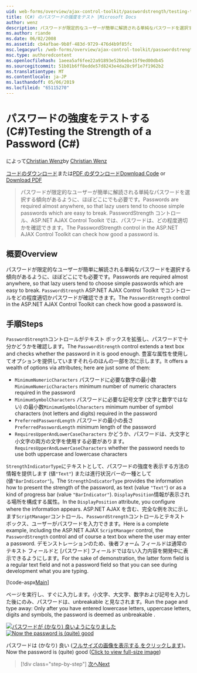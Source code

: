```yaml
---
uid: web-forms/overview/ajax-control-toolkit/passwordstrength/testing-the-strength-of-a-password-cs
title: (C#) のパスワードの強度をテスト |Microsoft Docs
author: wenz
description: パスワードが限定的なユーザーが簡単に解読される単純なパスワードを選択する傾向があるように、ほぼどこにでも必要です。 ASP で PasswordStrength コントロール。N..
ms.author: riande
ms.date: 06/02/2008
ms.assetid: cb4afbae-9b8f-483d-9729-476d4b9f85fc
msc.legacyurl: /web-forms/overview/ajax-control-toolkit/passwordstrength/testing-the-strength-of-a-password-cs
msc.type: authoredcontent
ms.openlocfilehash: 1aeea5af6fee22a91893e52b6ebe15f9ed00db45
ms.sourcegitcommit: 51b01b6ff8edde57d8243e4da28c9f1e7f1962b2
ms.translationtype: MT
ms.contentlocale: ja-JP
ms.lasthandoff: 05/06/2019
ms.locfileid: "65115270"
---
```

# <a name="testing-the-strength-of-a-password-c"></a><span data-ttu-id="6679c-104">パスワードの強度をテストする (C#)</span><span class="sxs-lookup"><span data-stu-id="6679c-104">Testing the Strength of a Password (C#)</span></span>

<span data-ttu-id="6679c-105">によって[Christian Wenz](https://github.com/wenz)</span><span class="sxs-lookup"><span data-stu-id="6679c-105">by [Christian Wenz](https://github.com/wenz)</span></span>

<span data-ttu-id="6679c-106">[コードのダウンロード](http://download.microsoft.com/download/9/3/f/93f8daea-bebd-4821-833b-95205389c7d0/PasswordStrength0.cs.zip)または[PDF のダウンロード](http://download.microsoft.com/download/2/d/c/2dc10e34-6983-41d4-9c08-f78f5387d32b/passwordstrength0CS.pdf)</span><span class="sxs-lookup"><span data-stu-id="6679c-106">[Download Code](http://download.microsoft.com/download/9/3/f/93f8daea-bebd-4821-833b-95205389c7d0/PasswordStrength0.cs.zip) or [Download PDF](http://download.microsoft.com/download/2/d/c/2dc10e34-6983-41d4-9c08-f78f5387d32b/passwordstrength0CS.pdf)</span></span>

> <span data-ttu-id="6679c-107">パスワードが限定的なユーザーが簡単に解読される単純なパスワードを選択する傾向があるように、ほぼどこにでも必要です。</span><span class="sxs-lookup"><span data-stu-id="6679c-107">Passwords are required almost anywhere, so that lazy users tend to choose simple passwords which are easy to break.</span></span> <span data-ttu-id="6679c-108">PasswordStrength コントロール、ASP.NET AJAX Control Toolkit では、パスワードは、どの程度適切かを確認できます。</span><span class="sxs-lookup"><span data-stu-id="6679c-108">The PasswordStrength control in the ASP.NET AJAX Control Toolkit can check how good a password is.</span></span>

## <a name="overview"></a><span data-ttu-id="6679c-109">概要</span><span class="sxs-lookup"><span data-stu-id="6679c-109">Overview</span></span>

<span data-ttu-id="6679c-110">パスワードが限定的なユーザーが簡単に解読される単純なパスワードを選択する傾向があるように、ほぼどこにでも必要です。</span><span class="sxs-lookup"><span data-stu-id="6679c-110">Passwords are required almost anywhere, so that lazy users tend to choose simple passwords which are easy to break.</span></span> <span data-ttu-id="6679c-111">`PasswordStrength` ASP.NET AJAX Control Toolkit でコントロールをどの程度適切かパスワードが確認できます。</span><span class="sxs-lookup"><span data-stu-id="6679c-111">The `PasswordStrength` control in the ASP.NET AJAX Control Toolkit can check how good a password is.</span></span>

## <a name="steps"></a><span data-ttu-id="6679c-112">手順</span><span class="sxs-lookup"><span data-stu-id="6679c-112">Steps</span></span>

<span data-ttu-id="6679c-113">`PasswordStrength`コントロールがテキスト ボックスを拡張し、パスワードで十分かどうかを確認します。</span><span class="sxs-lookup"><span data-stu-id="6679c-113">The `PasswordStrength` control extends a text box and checks whether the password in it is good enough.</span></span> <span data-ttu-id="6679c-114">豊富な属性を使用してオプションを提供していますそれらのほんの一部を次に示します。</span><span class="sxs-lookup"><span data-stu-id="6679c-114">It offers a wealth of options via attributes; here are just some of them:</span></span>

- <span data-ttu-id="6679c-115">`MinimumNumericCharacters` パスワードに必要な数字の最小数</span><span class="sxs-lookup"><span data-stu-id="6679c-115">`MinimumNumericCharacters` minimum number of numeric characters required in the password</span></span>
- <span data-ttu-id="6679c-116">`MinimumSymbolCharacters` パスワードに必要な記号文字 (文字と数字ではない) の最小数</span><span class="sxs-lookup"><span data-stu-id="6679c-116">`MinimumSymbolCharacters` minimum number of symbol characters (not letters and digits) required in the password</span></span>
- <span data-ttu-id="6679c-117">`PreferredPasswordLength` パスワードの最小の長さ</span><span class="sxs-lookup"><span data-stu-id="6679c-117">`PreferredPasswordLength` minimum length of the password</span></span>
- <span data-ttu-id="6679c-118">`RequiresUpperAndLowerCaseCharacters` かどうか、パスワードは、大文字と小文字の両方の文字を使用する必要があります。</span><span class="sxs-lookup"><span data-stu-id="6679c-118">`RequiresUpperAndLowerCaseCharacters` whether the password needs to use both uppercase and lowercase characters</span></span>

<span data-ttu-id="6679c-119">`StrengthIndicatorType`にテキストとして、パスワードの強度を表示する方法の情報を提供します (値`"Text"`) または進行状況バーの一種として (値`"BarIndicator"`)。</span><span class="sxs-lookup"><span data-stu-id="6679c-119">The `StrengthIndicatorType` provides the information how to present the strength of the password, as text (value `"Text"`) or as a kind of progress bar (value `"BarIndicator"`).</span></span> <span data-ttu-id="6679c-120">`DisplayPosition`情報が表示される場所を構成する属性。</span><span class="sxs-lookup"><span data-stu-id="6679c-120">In the `DisplayPosition` attribute, you configure where the information appears.</span></span> <span data-ttu-id="6679c-121">ASP.NET AJAX を含む、完全な例を次に示します`ScriptManager`コントロール、`PasswordStrength`コントロールとテキスト ボックス、ユーザーがパスワードを入力できます。</span><span class="sxs-lookup"><span data-stu-id="6679c-121">Here is a complete example, including the ASP.NET AJAX `ScriptManager` control, the `PasswordStrength` control and of course a text box where the user may enter a password.</span></span> <span data-ttu-id="6679c-122">デモンストレーションのため、後者フォーム フィールドは通常のテキスト フィールドと [パスワード] フィールドではない入力内容を開発中に表示できるようにします。</span><span class="sxs-lookup"><span data-stu-id="6679c-122">For the sake of demonstration, the latter form field is a regular text field and not a password field so that you can see during development what you are typing.</span></span>

[!code-aspx[Main](testing-the-strength-of-a-password-cs/samples/sample1.aspx)]

<span data-ttu-id="6679c-123">ページを実行し、すぐに入力します。小文字、大文字、数字および記号を入力した後にのみ、パスワードは、unbreakable と見なされます。</span><span class="sxs-lookup"><span data-stu-id="6679c-123">Run the page and type away: Only after you have entered lowercase letters, uppercase letters, digits and symbols, the password is deemed as unbreakable .</span></span>

<span data-ttu-id="6679c-124">[![パスワードが (かなり) 良いようになりました](testing-the-strength-of-a-password-cs/_static/image2.png)](testing-the-strength-of-a-password-cs/_static/image1.png)</span><span class="sxs-lookup"><span data-stu-id="6679c-124">[![Now the password is (quite) good](testing-the-strength-of-a-password-cs/_static/image2.png)](testing-the-strength-of-a-password-cs/_static/image1.png)</span></span>

<span data-ttu-id="6679c-125">パスワードは (かなり) 良い ([フルサイズの画像を表示する をクリックします](testing-the-strength-of-a-password-cs/_static/image3.png))。</span><span class="sxs-lookup"><span data-stu-id="6679c-125">Now the password is (quite) good ([Click to view full-size image](testing-the-strength-of-a-password-cs/_static/image3.png))</span></span>

> [!div class="step-by-step"]
> [<span data-ttu-id="6679c-126">次へ</span><span class="sxs-lookup"><span data-stu-id="6679c-126">Next</span></span>](testing-the-strength-of-a-password-vb.md)
